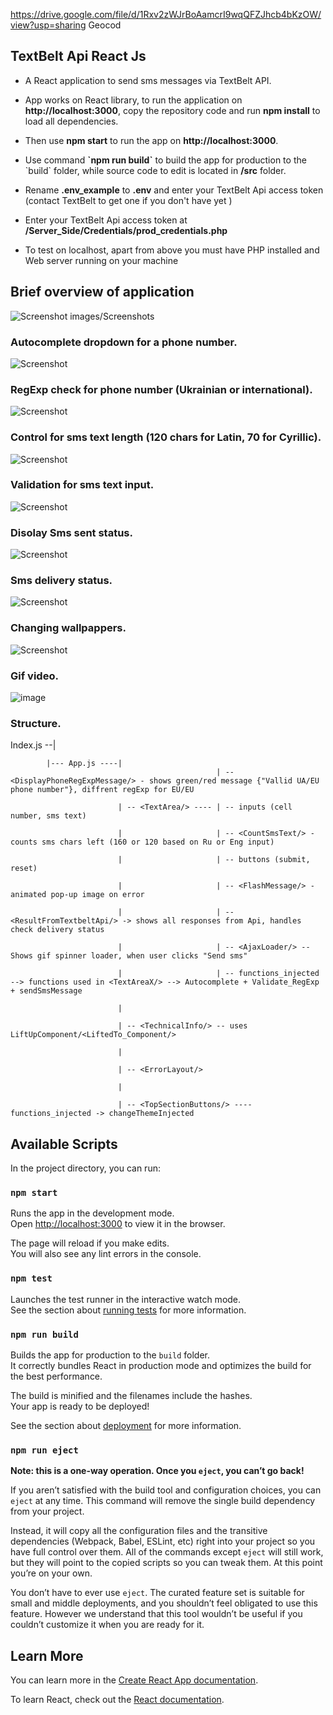 

https://drive.google.com/file/d/1Rxv2zWJrBoAamcrI9wqQFZJhcb4bKzOW/view?usp=sharing Geocod


## TextBelt Api React Js

- <p>A React application to send sms messages via TextBelt API.</p>
- <p>App works on React library, to run the application on <b>http://localhost:3000</b>, copy the repository code and run <b>npm install</b> to load all dependencies. </p>
- <p>Then use <b>npm start</b> to run the app on <b>http://localhost:3000</b>.
- <p>Use command <b>`npm run build`</b> to build the app for production to the `build` folder, while source code to edit is located in <b>/src</b> folder.</p>
- <p>Rename <b>.env_example</b> to <b>.env</b> and enter your TextBelt Api access token (contact TextBelt to get one if you don't have yet )</p>
- <p>Enter your TextBelt Api access token at <b>/Server_Side/Credentials/prod_credentials.php</b></p>
- <p> To test on localhost, apart from above you must have PHP installed and  Web server running on your machine </p>

## Brief overview of application

![Screenshot](src/images/Screenshots/1.png)
images/Screenshots

### Autocomplete dropdown for a phone number.

![Screenshot](src/images/Screenshots/2.png)

### RegExp check for phone number (Ukrainian or international). 

![Screenshot](src/images/Screenshots/3.png)

### Control for sms text length (120 chars for Latin, 70 for Cyrillic).

![Screenshot](src/images/Screenshots/4.png)

### Validation for sms text input.

![Screenshot](src/images/Screenshots/5.png)

### Disolay Sms sent status.

![Screenshot](src/images/Screenshots/6.png)

### Sms delivery status.

![Screenshot](src/images/Screenshots/6.png)

### Changing wallpappers.

![Screenshot](src/images/Screenshots/7.png)

### Gif video.

![image](https://drive.google.com/uc?export=view&id=1ZFVArThP2i3Safr_zsAC9BqTaC1eRpyi)

### Structure.

 Index.js --|
 
            |--- App.js ----| 
                                                  | -- <DisplayPhoneRegExpMessage/> - shows green/red message {"Vallid UA/EU phone number"}, diffrent regExp for EU/EU
                                                  
                            | -- <TextArea/> ---- | -- inputs (cell number, sms text)
                            
                            |                     |	-- <CountSmsText/> - counts sms chars left (160 or 120 based on Ru or Eng input)
                            
                            |                     | -- buttons (submit, reset)
                            
                            |                     | -- <FlashMessage/> - animated pop-up image on error
                            
                            |                     | -- <ResultFromTextbeltApi/>	-> shows all responses from Api, handles check delivery status	
                            
                            |                     | -- <AjaxLoader/> -- Shows gif spinner loader, when user clicks "Send sms"	
                            
                            |                     | -- functions_injected --> functions used in <TextAreaX/> --> Autocomplete + Validate_RegExp + sendSmsMessage
                            
                            |
                            
                            | -- <TechnicalInfo/> -- uses LiftUpComponent/<LiftedTo_Component/>
                            
                            |
                            
                            | -- <ErrorLayout/>
                            
                            |
                            
                            | -- <TopSectionButtons/> ---- functions_injected -> changeThemeInjected
                            
                            
## Available Scripts

In the project directory, you can run:

### `npm start`

Runs the app in the development mode.<br>
Open [http://localhost:3000](http://localhost:3000) to view it in the browser.

The page will reload if you make edits.<br>
You will also see any lint errors in the console.

### `npm test`

Launches the test runner in the interactive watch mode.<br>
See the section about [running tests](https://facebook.github.io/create-react-app/docs/running-tests) for more information.

### `npm run build`

Builds the app for production to the `build` folder.<br>
It correctly bundles React in production mode and optimizes the build for the best performance.

The build is minified and the filenames include the hashes.<br>
Your app is ready to be deployed!

See the section about [deployment](https://facebook.github.io/create-react-app/docs/deployment) for more information.

### `npm run eject`

**Note: this is a one-way operation. Once you `eject`, you can’t go back!**

If you aren’t satisfied with the build tool and configuration choices, you can `eject` at any time. This command will remove the single build dependency from your project.

Instead, it will copy all the configuration files and the transitive dependencies (Webpack, Babel, ESLint, etc) right into your project so you have full control over them. All of the commands except `eject` will still work, but they will point to the copied scripts so you can tweak them. At this point you’re on your own.

You don’t have to ever use `eject`. The curated feature set is suitable for small and middle deployments, and you shouldn’t feel obligated to use this feature. However we understand that this tool wouldn’t be useful if you couldn’t customize it when you are ready for it.

## Learn More

You can learn more in the [Create React App documentation](https://facebook.github.io/create-react-app/docs/getting-started).

To learn React, check out the [React documentation](https://reactjs.org/).
